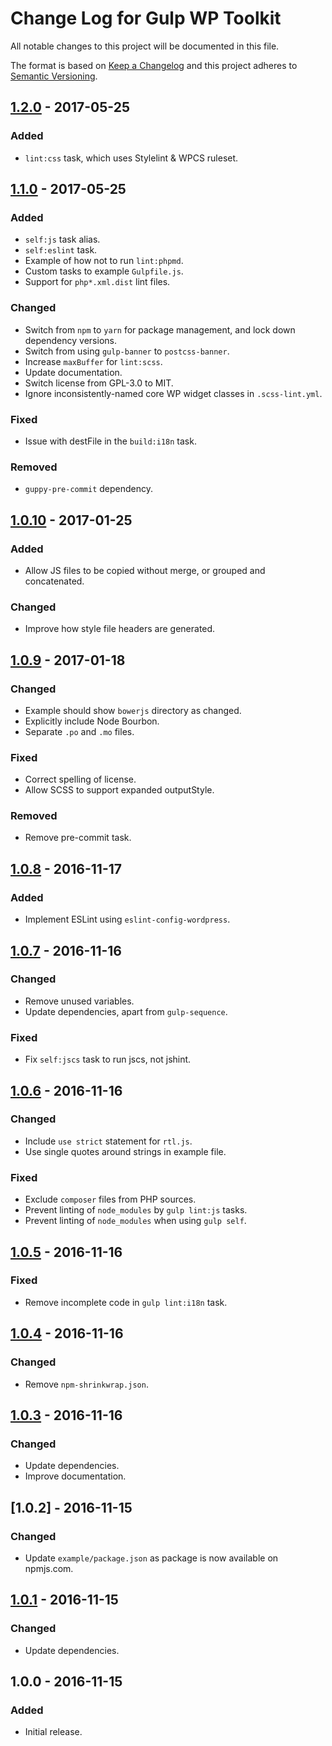 # Change Log for Gulp WP Toolkit
All notable changes to this project will be documented in this file.

The format is based on [Keep a Changelog](http://keepachangelog.com/)
and this project adheres to [Semantic Versioning](http://semver.org/).

## [1.2.0] - 2017-05-25
### Added
- `lint:css` task, which uses Stylelint & WPCS ruleset.

## [1.1.0] - 2017-05-25
### Added
- `self:js` task alias.
- `self:eslint` task.
- Example of how not to run `lint:phpmd`.
- Custom tasks to example `Gulpfile.js`.
- Support for `php*.xml.dist` lint files.

### Changed
- Switch from `npm` to `yarn` for package management, and lock down dependency versions.
- Switch from using `gulp-banner` to `postcss-banner`.
- Increase `maxBuffer` for `lint:scss`.
- Update documentation.
- Switch license from GPL-3.0 to MIT.
- Ignore inconsistently-named core WP widget classes in `.scss-lint.yml`.

### Fixed
- Issue with destFile in the `build:i18n` task.

### Removed
- `guppy-pre-commit` dependency.

## [1.0.10] - 2017-01-25
### Added
- Allow JS files to be copied without merge, or grouped and concatenated.

### Changed
- Improve how style file headers are generated.

## [1.0.9] - 2017-01-18
### Changed
- Example should show `bowerjs` directory as changed.
- Explicitly include Node Bourbon.
- Separate `.po` and `.mo` files.

### Fixed
- Correct spelling of license.
- Allow SCSS to support expanded outputStyle.

### Removed
- Remove pre-commit task.

## [1.0.8] - 2016-11-17
### Added
- Implement ESLint using `eslint-config-wordpress`.

## [1.0.7] - 2016-11-16
### Changed
- Remove unused variables.
- Update dependencies, apart from `gulp-sequence`.

### Fixed
- Fix `self:jscs` task to run jscs, not jshint.

## [1.0.6] - 2016-11-16
### Changed
- Include `use strict` statement for `rtl.js`.
- Use single quotes around strings in example file.

### Fixed
- Exclude `composer` files from PHP sources.
- Prevent linting of `node_modules` by `gulp lint:js` tasks.
- Prevent linting of `node_modules` when using `gulp self`.

## [1.0.5] - 2016-11-16
### Fixed
- Remove incomplete code in `gulp lint:i18n` task.

## [1.0.4] - 2016-11-16
### Changed
- Remove `npm-shrinkwrap.json`.

## [1.0.3] - 2016-11-16
### Changed
- Update dependencies.
- Improve documentation.

## [1.0.2] - 2016-11-15
### Changed
- Update `example/package.json` as package is now available on npmjs.com.

## [1.0.1] - 2016-11-15
### Changed
- Update dependencies.

## 1.0.0 - 2016-11-15
### Added
- Initial release.

[1.2.0]: https://github.com/craigsimps/gulp-wp-toolkit/compare/1.1.0...1.2.0
[1.1.0]: https://github.com/craigsimps/gulp-wp-toolkit/compare/1.0.10...1.1.0
[1.0.10]: https://github.com/craigsimps/gulp-wp-toolkit/compare/1.0.9...1.0.10
[1.0.9]: https://github.com/craigsimps/gulp-wp-toolkit/compare/1.0.8...1.0.9
[1.0.8]: https://github.com/craigsimps/gulp-wp-toolkit/compare/1.0.7...1.0.8
[1.0.7]: https://github.com/craigsimps/gulp-wp-toolkit/compare/1.0.6...1.0.7
[1.0.6]: https://github.com/craigsimps/gulp-wp-toolkit/compare/1.0.5...1.0.6
[1.0.5]: https://github.com/craigsimps/gulp-wp-toolkit/compare/1.0.4...1.0.5
[1.0.4]: https://github.com/craigsimps/gulp-wp-toolkit/compare/1.0.3...1.0.4
[1.0.3]: https://github.com/craigsimps/gulp-wp-toolkit/compare/1.0.2...1.0.3
[1.0.3]: https://github.com/craigsimps/gulp-wp-toolkit/compare/1.0.1...1.0.2
[1.0.1]: https://github.com/craigsimps/gulp-wp-toolkit/compare/1.0.0...1.0.1

